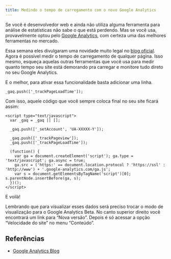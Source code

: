 ```yaml
---
title: Medindo o tempo de carregamento com o novo Google Analytics
---
```


Se você é desenvolvedor web e ainda não utiliza alguma ferramenta para análise de estatísticas não sabe o que está perdendo. Mas se você usa, provavelmente optou pelo [Google Analytics](http://www.google.com/analytics/), com certeza uma das melhores ferramentas no mercado.

Essa semana eles divulgaram uma novidade muito legal no [blog oficial](http://analytics.blogspot.com/). Agora é possível medir o tempo de carregamento de qualquer página. Isso mesmo, esqueça aquelas outras ferramentas que você usa para medir quanto tempo seu site está demorando pra carregar e monitore tudo direto no seu Google Analytics.

<!-- more -->

E o melhor, para ativar essa funcionalidade basta adicionar uma linha.

```
_gaq.push(['_trackPageLoadTime']);
```

Com isso, aquele código que você sempre coloca final no seu site ficará assim:

```
<script type="text/javascript">
  var _gaq = _gaq || [];

  _gaq.push(['_setAccount', 'UA-XXXXX-Y']);

  _gaq.push(['_trackPageview']);
  _gaq.push(['_trackPageLoadTime']);

  (function() {
    var ga = document.createElement('script'); ga.type = 'text/javascript'; ga.async = true;
    ga.src = ('https:' == document.location.protocol ? 'https://ssl' : 'http://www') + '.google-analytics.com/ga.js';
    var s = document.getElementsByTagName('script')[0]; s.parentNode.insertBefore(ga, s);
  })();
</script>
```

E voilà!

Lembrando que para visualizar esses dados será preciso trocar o modo de visualização para o Google Analytics Beta. No canto superior direito você encontrará um link para &#8220;Nova versão&#8221;. Depois é só acessar a opção &#8220;Velocidade do site&#8221; no menu &#8220;Conteúdo&#8221;.

## Referências

* [Google Analytics Blog](http://analytics.blogspot.com/2011/05/measure-page-load-time-with-site-speed.html)
